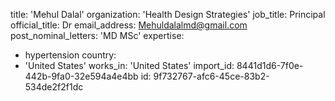 title: 'Mehul Dalal'
organization: 'Health Design Strategies'
job_title: Principal
official_title: Dr
email_address: Mehuldalalmd@gmail.com
post_nominal_letters: 'MD MSc'
expertise:
  - hypertension
country:
  - 'United States'
works_in: 'United States'
import_id: 8441d1d6-7f0e-442b-9fa0-32e594a4e4bb
id: 9f732767-afc6-45ce-83b2-534de2f2f1dc
